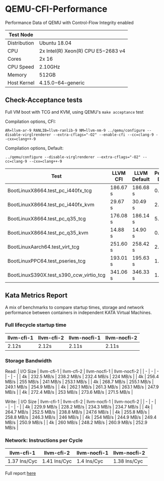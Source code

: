 # QEMU-CFI-Performance
Performance Data of QEMU with Control-Flow Integrity enabled

| Test Node  |  | 
| ---- | ----- | 
| Distribution | Ubuntu 18.04 |
| CPU | 2x Intel(R) Xeon(R) CPU E5−2683 v4 |
| Cores | 2x 16 |
| CPU Speed |  2.10GHz |
| Memory | 512GB |
| Host Kernel |  4.15.0−64−generic |

## Check-Acceptance tests

Full VM boot with TCG and KVM, using QEMU's `make acceptance` test

Compilation options, CFI:
```
AR=llvm-ar-9 RANLIB=llvm-ranlib-9 NM=llvm-nm-9 ../qemu/configure --disable-virglrenderer --extra-cflags="-O2" --enable-cfi --cc=clang-9 --cxx=clang++-9
```
Compilation options, Default:
```
../qemu/configure --disable-virglrenderer --extra-cflags="-O2" --cc=clang-9 --cxx=clang++-9
```

| Test | LLVM CFI | LLVM Default | Performance Difference |
| ---- | ----- | ------ | ---- |
| BootLinuxX8664.test_pc_i440fx_tcg | 186.67 s | 186.68 s | 0.01% |
| BootLinuxX8664.test_pc_i440fx_kvm | 29.67 s | 30.49 s | 2.69% |
| BootLinuxX8664.test_pc_q35_tcg | 176.08 s | 186.14 s | 5.40% |
| BootLinuxX8664.test_pc_q35_kvm | 14.88 s | 14.90 s | 0.13% |
| BootLinuxAarch64.test_virt_tcg | 251.60 s| 258.42 s | 2.64% |
| BootLinuxPPC64.test_pseries_tcg | 193.01 s | 195.63 s | 1.34% |
| BootLinuxS390X.test_s390_ccw_virtio_tcg | 341.06 s | 346.33 s | 1.52% |

## Kata Metrics Report

A mix of benchmarks to compare startup times, storage and network performance between containers in independent KATA Virtual Machines.

### Full lifecycle startup time
| llvm-cfi-1 | llvm-cfi-2 | llvm-nocfi-1 | llvm-nocfi-2 |
| - | - | - | - | 
| 2.12s | 2.12s | 2.11s | 2.11s |

### Storage Bandwidth

Read:
| I/O Size | llvm-cfi-1 | llvm-cfi-2 | llvm-nocfi-1 | llvm-nocfi-2 |
| - | - | - | - | - | 
| 4k | 232.5 MB/s | 238.2 MB/s | 232.4 MB/s | 224 MB/s |
| 4k | 256.4 MB/s | 255 MB/s   | 241 MB/s   | 253.1 MB/s |
| 4k | 268.7 MB/s | 255.1 MB/s | 249.1 MB/s | 254.9 MB/s |
| 4k | 262.1 MB/s | 261.3 MB/s | 263.1 MB/s | 247.9 MB/s |
| 4k | 272.4 MB/s | 253 MB/s   | 273.6 MB/s | 271.5 MB/s |

Write:
| I/O Size | llvm-cfi-1 | llvm-cfi-2 | llvm-nocfi-1 | llvm-nocfi-2 |
| - | - | - | - | - | 
| 4k | 229.9 MB/s | 228.2 MB/s | 234.3 MB/s | 234.7 MB/s |
| 4k | 264.7 MB/s | 252.5 MB/s | 238.8 MB/s | 247.6 MB/s |
| 4k | 255.8 MB/s | 258.8 MB/s | 246.3 MB/s | 246 MB/s |
| 4k | 254 MB/s   | 244.9 MB/s | 249.4 MB/s | 250.9 MB/s |
| 4k | 260 MB/s   | 248.2 MB/s | 260.9 MB/s | 252.9 MB/s |

### Network: Instructions per Cycle
| llvm-cfi-1 | llvm-cfi-2 | llvm-nocfi-1 | llvm-nocfi-2 |
| - | - | - | - | 
| 1.37 Ins/Cyc | 1.41 Ins/Cyc | 1.4 Ins/Cyc | 1.38 Ins/Cyc |

Full report [here](KATA_Full_report.pdf)